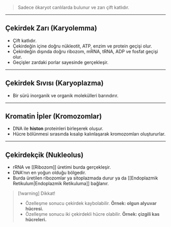 >Sadece ökaryot canlılarda bulunur ve zarı çift katlıdır.

___
## Çekirdek Zarı (Karyolemma)
- Çift katlıdır.
- Çekirdeğin içine doğru nükleotit, ATP, enzim ve protein geçişi olur.
- Çekirdeğin dışında doğru ribozom, mRNA, tRNA, ADP ve fosfat geçişi olur.
- Geçişler zardaki porlar sayesinde gerçekleşir.

___
## Çekirdek Sıvısı (Karyoplazma)
- Bir sürü inorganik ve organik molekülleri barındırır.

___
## Kromatin İpler (Kromozomlar)
- DNA ile **histon** proteinleri birleşerek oluşur.
- Hücre bölünmesi sırasında kısalıp kalınlaşarak kromozomları oluştururlar.

___
## Çekirdekçik (Nukleolus)
- rRNA ve [[Ribozom]] üretimi burda gerçekleşir.
- DNA'nın en yoğun olduğu bölgedir.
- Burda üretilen ribozomlar ya sitoplazmada durur ya da [[Endoplazmik Retikulum|Endoplazmik Retikuluma]] bağlanır.

> [!warning] Dikkat!
> - Özelleşme sonucu çekirdek kaybolabilir. **Örnek: olgun alyuvar hücresi.**
> - Özelleşme sonucu iki çekirdekli hücre olabilir. **Örnek: çizgili kas hücreleri.**

